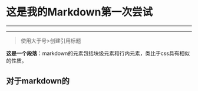 # 这是我的Markdown第一次尝试
---
***
> 使用大于号>创建引用标题

**这是一个段落**：markdown的元素包括块级元素和行内元素，类比于css具有相似的性质。

## 对于markdown的
<!--stackedit_data:
eyJoaXN0b3J5IjpbLTEyNjc5MzU5MzBdfQ==
-->
